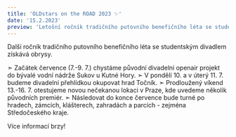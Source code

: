 ```yaml
---
title: 'OLDstars on the ROAD 2023 ✨'
date: '15.2.2023'
preview: 'Letošní ročník tradičního putovního benefičního léta se studentským divadlem získává obrysy. Připravte si diáře! A co vás čeká?'
--- 
```

Další ročník tradičního putovního benefičního léta se studentským divadlem získává obrysy. 

➣ Začátek července (7.-9. 7.) chystáme původní divadelní openair projekt do bývalé vodní nádrže Sukov u Kutné Hory. 
➣ V pondělí 10. a v úterý 11. 7. budeme divadelní přehlídkou okupovat hrad Točník. 
➣ Prodloužený víkend 13.-16. 7. otestujeme novou nečekanou lokaci v Praze, kde uvedeme několik původních premiér. 
➣ Následovat do konce července bude turné po hradech, zámcích, klášterech, zahradách a parcích - zejména Středočeského kraje.


Více informací brzy!
